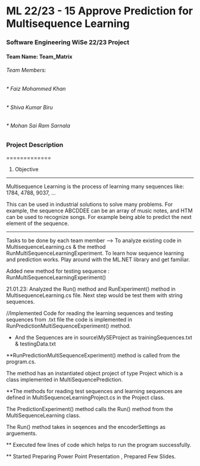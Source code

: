 # ML 22/23 - 15 Approve Prediction for Multisequence Learning
### Software Engineering WiSe 22/23 Project

#### Team Name: Team_Matrix
###### Team Members: 
######            *  Faiz Mohammed Khan
######            *  Shiva Kumar Biru
######            *  Mohan Sai Ram Sarnala

### Project Description
=============

1. Objective
-------------
Multisequence Learning is the process of learning many sequences like:
1784, 4788, 9037, …

This can be used in industrial solutions to solve many problems. For example, the sequence ABCDDEE can be an array of music notes, and HTM can be used to recognize songs. 
For example being able to predict the next element of the sequence.

-------------
Tasks to be done by each team member  -->
                                        To analyze existing code in MultisequenceLearning.cs & the method RunMultiSequenceLearningExperiment.
                                        To learn how sequence learning and prediction works.
                                        Play around with the ML.NET library and get familiar.

Added new method for testing sequence : RunMultiSequenceLearningExperiment()

21.01.23: Analyzed the Run() method and RunExperiment() method in MultisequenceLearning.cs file. Next step would be test them with string sequences.

//Implemented Code for reading the learning sequences and testing sequences from .txt file the code is implemented in RunPredictionMultiSequenceExperiment() method.

* And the Sequences are in source\MySEProject as trainingSequences.txt & testingData.txt

**RunPredictionMultiSequenceExperiment() method is called from the program.cs.

The method has an instantiated object project of type Project which is a class implemented in MultiSequencePrediction.

**The methods for reading test sequences and learning sequences are defined in MultiSequenceLearningProject.cs in the Project class.

The PredictionExperiment() method calls the Run() method from the MultiSequenceLearning class.

The Run() method takes in seqences and the encoderSettings as arguements.

** Executed few lines of code which helps to run the program successfully.

** Started Preparing Power Point Presentation , Prepared Few Slides.


                                        
                                         
                                        
